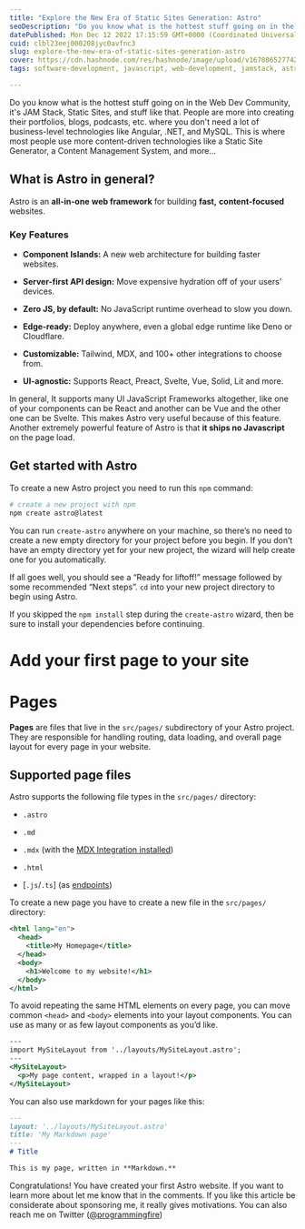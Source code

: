 ```yaml
---
title: "Explore the New Era of Static Sites Generation: Astro"
seoDescription: "Do you know what is the hottest stuff going on in the Web Dev Community, it's JAM Stack, Static Sites, and stuff like that. People are more into creating..."
datePublished: Mon Dec 12 2022 17:15:59 GMT+0000 (Coordinated Universal Time)
cuid: clbl23eej000208jyc0avfnc3
slug: explore-the-new-era-of-static-sites-generation-astro
cover: https://cdn.hashnode.com/res/hashnode/image/upload/v1670865277427/3QNscwoYY.png
tags: software-development, javascript, web-development, jamstack, astro

---
```


Do you know what is the hottest stuff going on in the Web Dev Community, it's JAM Stack, Static Sites, and stuff like that. People are more into creating their portfolios, blogs, podcasts, etc. where you don't need a lot of business-level technologies like Angular, .NET, and MySQL. This is where most people use more content-driven technologies like a Static Site Generator, a Content Management System, and more...

## What is Astro in general?

Astro is an **all-in-one** **web framework** for building **fast,** **content-focused** websites.

### **Key Features**

*   **Component Islands:** A new web architecture for building faster websites.
    
*   **Server-first API design:** Move expensive hydration off of your users’ devices.
    
*   **Zero JS, by default:** No JavaScript runtime overhead to slow you down.
    
*   **Edge-ready:** Deploy anywhere, even a global edge runtime like Deno or Cloudflare.
    
*   **Customizable:** Tailwind, MDX, and 100+ other integrations to choose from.
    
*   **UI-agnostic:** Supports React, Preact, Svelte, Vue, Solid, Lit and more.
    

In general, It supports many UI JavaScript Frameworks altogether, like one of your components can be React and another can be Vue and the other one can be Svelte. This makes Astro very useful because of this feature. Another extremely powerful feature of Astro is that **it ships no Javascript** on the page load.

## Get started with Astro

To create a new Astro project you need to run this `npm` command:

```bash
# create a new project with npm
npm create astro@latest
```

You can run `create-astro` anywhere on your machine, so there’s no need to create a new empty directory for your project before you begin. If you don’t have an empty directory yet for your new project, the wizard will help create one for you automatically.

If all goes well, you should see a “Ready for liftoff!” message followed by some recommended “Next steps”. `cd` into your new project directory to begin using Astro.

If you skipped the `npm install` step during the `create-astro` wizard, then be sure to install your dependencies before continuing.

# Add your first page to your site

# **Pages**

**Pages** are files that live in the `src/pages/` subdirectory of your Astro project. They are responsible for handling routing, data loading, and overall page layout for every page in your website.

## **Supported page files**

Astro supports the following file types in the `src/pages/` directory:

*   `.astro`
    
*   `.md`
    
*   `.mdx` (with the [MDX Integration installed](https://docs.astro.build/en/guides/integrations-guide/mdx/#installation))
    
*   `.html`
    
*   \[`.js`/`.ts`\] (as [endpoints](https://docs.astro.build/en/core-concepts/endpoints/))
    

To create a new page you have to create a new file in the `src/pages/` directory:

```xml
<html lang="en">
  <head>
    <title>My Homepage</title>
  </head>
  <body>
    <h1>Welcome to my website!</h1>
  </body>
</html>
```

To avoid repeating the same HTML elements on every page, you can move common `<head>` and `<body>` elements into your layout components. You can use as many or as few layout components as you’d like.

```xml
---
import MySiteLayout from '../layouts/MySiteLayout.astro';
---
<MySiteLayout>
  <p>My page content, wrapped in a layout!</p>
</MySiteLayout>
```

You can also use markdown for your pages like this:

```markdown
---
layout: '../layouts/MySiteLayout.astro'
title: 'My Markdown page'
---
# Title

This is my page, written in **Markdown.**
```

Congratulations! You have created your first Astro website. If you want to learn more about let me know that in the comments. If you like this article be considerate about sponsoring me, it really gives motivations. You can also reach me on Twitter ([@programmingfire](https://twitter.com/ProgrammingFire))